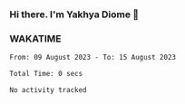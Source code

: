 ### Hi there. I'm Yakhya Diome 👋

### WAKATIME
<!--START_SECTION:waka-->

```txt
From: 09 August 2023 - To: 15 August 2023

Total Time: 0 secs

No activity tracked
```

<!--END_SECTION:waka-->
